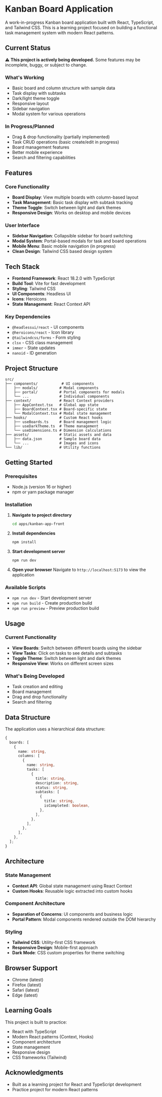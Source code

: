 # Kanban Board Application

A work-in-progress Kanban board application built with React, TypeScript, and Tailwind CSS. This is a learning project focused on building a functional task management system with modern React patterns.

## Current Status

⚠️ **This project is actively being developed.** Some features may be incomplete, buggy, or subject to change.

### What's Working

- Basic board and column structure with sample data
- Task display with subtasks
- Dark/light theme toggle
- Responsive layout
- Sidebar navigation
- Modal system for various operations

### In Progress/Planned

- Drag & drop functionality (partially implemented)
- Task CRUD operations (basic create/edit in progress)
- Board management features
- Better mobile experience
- Search and filtering capabilities

## Features

### Core Functionality

- **Board Display**: View multiple boards with column-based layout
- **Task Management**: Basic task display with subtask tracking
- **Theme Toggle**: Switch between light and dark themes
- **Responsive Design**: Works on desktop and mobile devices

### User Interface

- **Sidebar Navigation**: Collapsible sidebar for board switching
- **Modal System**: Portal-based modals for task and board operations
- **Mobile Menu**: Basic mobile navigation (in progress)
- **Clean Design**: Tailwind CSS based design system

## Tech Stack

- **Frontend Framework**: React 18.2.0 with TypeScript
- **Build Tool**: Vite for fast development
- **Styling**: Tailwind CSS
- **UI Components**: Headless UI
- **Icons**: Heroicons
- **State Management**: React Context API

### Key Dependencies

- `@headlessui/react` - UI components
- `@heroicons/react` - Icon library
- `@tailwindcss/forms` - Form styling
- `clsx` - CSS class management
- `immer` - State updates
- `nanoid` - ID generation

## Project Structure

```
src/
├── components/           # UI components
│   ├── modals/          # Modal components
│   ├── portal/          # Portal components for modals
│   └── ...              # Individual components
├── context/             # React Context providers
│   ├── AppContext.tsx   # Global app state
│   ├── BoardContext.tsx # Board-specific state
│   └── ModalContext.tsx # Modal state management
├── hooks/               # Custom React hooks
│   ├── useBoards.ts     # Board management logic
│   ├── useDarkTheme.ts  # Theme management
│   └── useDimensions.ts # Dimension calculations
├── assets/              # Static assets and data
│   ├── data.json        # Sample board data
│   └── ...              # Images and icons
└── lib/                 # Utility functions
```

## Getting Started

### Prerequisites

- Node.js (version 16 or higher)
- npm or yarn package manager

### Installation

1. **Navigate to project directory**

   ```bash
   cd apps/kanban-app-front
   ```

2. **Install dependencies**

   ```bash
   npm install
   ```

3. **Start development server**

   ```bash
   npm run dev
   ```

4. **Open your browser**
   Navigate to `http://localhost:5173` to view the application

### Available Scripts

- `npm run dev` - Start development server
- `npm run build` - Create production build
- `npm run preview` - Preview production build

## Usage

### Current Functionality

- **View Boards**: Switch between different boards using the sidebar
- **View Tasks**: Click on tasks to see details and subtasks
- **Toggle Theme**: Switch between light and dark themes
- **Responsive View**: Works on different screen sizes

### What's Being Developed

- Task creation and editing
- Board management
- Drag and drop functionality
- Search and filtering

## Data Structure

The application uses a hierarchical data structure:

```typescript
{
  boards: [
    {
      name: string,
      columns: [
        {
          name: string,
          tasks: [
            {
              title: string,
              description: string,
              status: string,
              subtasks: [
                {
                  title: string,
                  isCompleted: boolean,
                },
              ],
            },
          ],
        },
      ],
    },
  ];
}
```

## Architecture

### State Management

- **Context API**: Global state management using React Context
- **Custom Hooks**: Reusable logic extracted into custom hooks

### Component Architecture

- **Separation of Concerns**: UI components and business logic
- **Portal Pattern**: Modal components rendered outside the DOM hierarchy

### Styling

- **Tailwind CSS**: Utility-first CSS framework
- **Responsive Design**: Mobile-first approach
- **Dark Mode**: CSS custom properties for theme switching

## Browser Support

- Chrome (latest)
- Firefox (latest)
- Safari (latest)
- Edge (latest)

## Learning Goals

This project is built to practice:

- React with TypeScript
- Modern React patterns (Context, Hooks)
- Component architecture
- State management
- Responsive design
- CSS frameworks (Tailwind)

## Acknowledgments

- Built as a learning project for React and TypeScript development
- Practice project for modern React patterns
